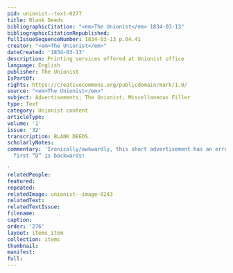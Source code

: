 ```yaml
---
pid: unionist--text-0277
title: Blank Deeds
bibliographicCitation: "<em>The Unionist</em> 1834-03-13"
bibliographicCitationRepublished: 
fullIssueSequenceNumber: 1834-03-13 p.04.41
creator: "<em>The Unionist</em>"
dateCreated: '1834-03-13'
description: Printing services offered at Unionist office
language: English
publisher: The Unionist
IsPartOf: 
rights: https://creativecommons.org/publicdomain/mark/1.0/
source: "<em>The Unionist</em>"
subject: Advertisements; The Unionist; Miscellaneous Filler
type: Text
category: Unionist content
articleType: 
volume: '1'
issue: '32'
transcription: BLANK DEEDS.
scholarlyNotes: 
commentary: 'Ironically/awkwardly, this short advertisement has an error in it: the
  first “D” is backwards!

'
relatedPeople: 
featured: 
repeated: 
relatedImage: unionist--image-0243
relatedText: 
relatedTextIssue: 
filename: 
caption: 
order: '276'
layout: items_item
collection: items
thumbnail: 
manifest: 
full: 
---
```

